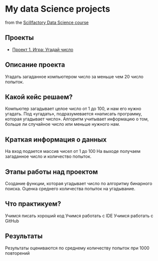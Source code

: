 # My data Science projects
from the [Scillfactory Data Science course](https://skillfactory.ru/data-scientist)
## Проекты
* [Проект 1. Игра: Угадай число](https://github.com/Zemsko/IDE/blob/main/H.W_2.py)

## Описание проекта
Угадать загаданное компьютером число за меньше чем 20 число попыток.

## Какой кейс решаем?
Компьютер загадывает целое число от 1 до 100, и нам его нужно угадать. 
Под «угадать», подразумевается «написать программу, которая угадывает число».
Алгоритм учитывает информацию о том, больше ли случайное число или меньше нужного нам.

## Краткая информация о данных
На вход подается массив чисел от 1 до 100
На выходе получаем загаданное число и количество попыток.

## Этапы работы над проектом
Создание функции, которая угадывает число по алгоритму бинарного поиска.
Оценка среднего количества попыток на угадывание.

## Что практикуем?
Учимся писать хороший код
Учимся работать с IDE
Учимся работать с GitHub

## Результаты
Результаты оцениваются по среднему количеству попыток при 1000 повторений
